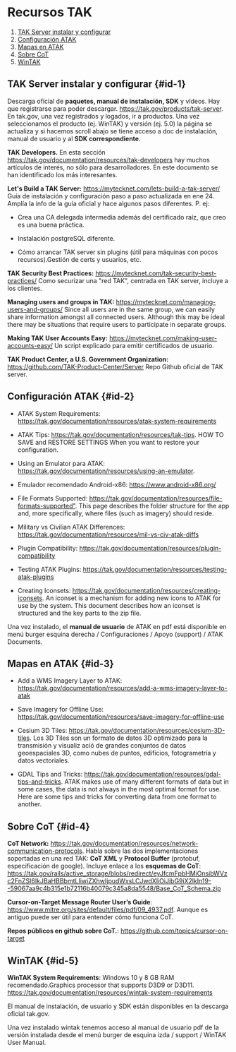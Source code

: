 # Recursos TAK

[pcyetano. v1.0]: #

1. [TAK Server instalar y configurar](#id-1)
2. [Configuración ATAK](#id-2)
3. [Mapas en ATAK](#id-3)
4. [Sobre CoT](#id-4)
5. [WinTAK](#id-5)

## TAK Server instalar y configurar {#id-1}

Descarga oficial de **paquetes, manual de instalación, SDK** y vídeos. Hay que registrarse para poder descargar. <https://tak.gov/products/tak-server>.
En tak.gov, una vez registrados y logados, ir a productos.
Una vez seleccionamos el producto (ej. WinTAK) y versión (ej. 5.0) la página se actualiza y si hacemos scroll abajo se tiene acceso a doc de instalación, manual de usuario y al **SDK correspondiente**.

**TAK Developers.**
En esta sección <https://tak.gov/documentation/resources/tak-developers> hay muchos artículos de interés, no sólo para desarrolladores. En este documento se han identificado los más interesantes.

**Let's Build a TAK Server:** <https://mytecknet.com/lets-build-a-tak-server/>
Guía de instalación y configuración paso a paso actualizada en ene 24. Amplía la info de la guía oficial y hace algunos pasos diferentes. P. ej:

- Crea una CA delegada intermedia además del certificado raíz, que creo es una buena práctica.

- Instalación postgreSQL diferente.

- Cómo arrancar TAK server sin plugins (útil para máquinas con pocos recursos).Gestión de certs y usuarios, etc.

**TAK Security Best Practices:**  <https://mytecknet.com/tak-security-best-practices/>
Como securizar una "red TAK", centrada en TAK server, incluye a los clientes.

**Managing users and groups in TAK:** <https://mytecknet.com/managing-users-and-groups/>
Since all users are in the same group, we can easily share information amongst all connected users. Although this may be ideal there may be situations that require users to participate in separate groups.

**Making TAK User Accounts Easy:** <https://mytecknet.com/making-user-accounts-easy/>
Un script explicado para emitir certificados de usuario.

**TAK Product Center, a U.S. Government Organization:** <https://github.com/TAK-Product-Center/Server>
Repo Github oficial de TAK server.

## Configuración ATAK {#id-2}

- ATAK System Requirements: <https://tak.gov/documentation/resources/atak-system-requirements>

- ATAK Tips: <https://tak.gov/documentation/resources/tak-tips>. HOW TO SAVE and RESTORE SETTINGS When you want to restore your configuration.

- Using an Emulator para ATAK: <https://tak.gov/documentation/resources/using-an-emulator>.

- Emulador recomendado Android-x86: <https://www.android-x86.org/>

- File Formats Supported: <https://tak.gov/documentation/resources/file-formats-supported">. This page describes the folder structure for the app and, more specifically, where files (such as imagery) should reside.

- Military vs Civilian ATAK Differences: <https://tak.gov/documentation/resources/mil-vs-civ-atak-diffs>

- Plugin Compatibility: <https://tak.gov/documentation/resources/plugin-compatibility>

- Testing ATAK Plugins: <https://tak.gov/documentation/resources/testing-atak-plugins>

- Creating Iconsets: <https://tak.gov/documentation/resources/creating-iconsets>. An iconset is a mechanism for adding new icons to ATAK for use by the system. This document describes how an iconset is structured and the key parts to the zip file.

Una vez instalado, el **manual de usuario** de ATAK en pdf está disponible en menú burger esquina derecha / Configuraciones / Apoyo (support) / ATAK Documents.

## Mapas en ATAK {#id-3}

- Add a WMS Imagery Layer to ATAK: <https://tak.gov/documentation/resources/add-a-wms-imagery-layer-to-atak>

- Save Imagery for Offline Use: <https://tak.gov/documentation/resources/save-imagery-for-offline-use>

- Cesium 3D Tiles: <https://tak.gov/documentation/resources/cesium-3D-tiles>. Los 3D Tiles son un formato de datos 3D optimizado para la transmisión y visualiz ació de grandes conjuntos de datos geoespaciales 3D, como nubes de puntos, edificios, fotogrametría y datos vectoriales.

- GDAL Tips and Tricks: <https://tak.gov/documentation/resources/gdal-tips-and-tricks>. ATAK makes use of many different formats of data but in some cases, the data is not always in the most optimal format for use.   Here are some tips and tricks for converting data from one format to another.

## Sobre CoT {#id-4}

**CoT Network:** <https://tak.gov/documentation/resources/network-communication-protocols>. Habla sobre las dos implementaciones soportadas en una red TAK: **CoT XML** y **Protocol Buffer** (protobuf, especificación de google). Incluye enlace a  los **esquemas de CoT**: <https://tak.gov/rails/active_storage/blobs/redirect/eyJfcmFpbHMiOnsibWVzc2FnZSI6IkJBaHBBbmtLIiwiZXhwIjpudWxsLCJwdXIiOiJibG9iX2lkIn19--59067aa9c4b315e1b72116b40079c345a8da5548/Base_CoT_Schema.zip>

**Cursor-on-Target Message Router User’s Guide**: <https://www.mitre.org/sites/default/files/pdf/09_4937.pdf>. Aunque es antiguo puede ser útil para entender cómo funciona CoT.

**Repos públicos en github sobre CoT.**: <https://github.com/topics/cursor-on-target>

## WinTAK {#id-5}

**WinTAK System Requirements**: Windows 10 y 8 GB RAM recomendado.Graphics processor that supports D3D9 or D3D11. <https://tak.gov/documentation/resources/wintak-system-requirements>

El manual de instalación, de usuario y SDK están disponibles en la descarga oficial tak.gov.

Una vez instalado wintak tenemos acceso al manual de usuario pdf de la versión instalada desde el menú burger de esquina izda / support / WinTAK User Manual.
